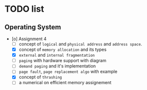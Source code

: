 # TODO list

## Operating System

* [o] Assignment 4
    - [ ] concept of `logical` and `physical address` and `address space`.
    - [x] concept of `memory allocation` and its types
    - [x] `external` and `internal fragmentation`
    - [ ] `paging` with hardware support with diagram
    - [ ] `demand paging` and it's implementation
    - [ ] `page fault`, `page replacement algo` with example
    - [x] concept of `thrashing`
    - [ ] a numerical on efficient memory assignement
